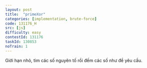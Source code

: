 ```yaml
---
layout: post
title:  "primeXor"
categories: [implementation, brute-force]
code: 131176_H
src: [js]
difficulty: easy
contestId: 131176
taskId: 130853
noTrain: 1
---
```


Giới hạn nhỏ, tìm các số nguyên tố rồi đếm các số như đề yêu cầu.
